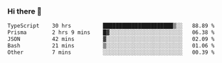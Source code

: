 ### Hi there 🌱
<!--START_SECTION:waka-->

```txt
TypeScript    30 hrs          ██████████████████████▒░░   88.89 %
Prisma        2 hrs 9 mins    █▓░░░░░░░░░░░░░░░░░░░░░░░   06.38 %
JSON          42 mins         ▓░░░░░░░░░░░░░░░░░░░░░░░░   02.09 %
Bash          21 mins         ▒░░░░░░░░░░░░░░░░░░░░░░░░   01.06 %
Other         7 mins          ░░░░░░░░░░░░░░░░░░░░░░░░░   00.39 %
```

<!--END_SECTION:waka-->
<!--
**Dieg0raf/Dieg0raf** is a ✨ _special_ ✨ repository because its `README.md` (this file) appears on your GitHub profile.

Here are some ideas to get you started:

- 🔭 I’m currently working on ...
- 🌱 I’m currently learning ...
- 👯 I’m looking to collaborate on ...
- 🤔 I’m looking for help with ...
- 💬 Ask me about ...
- 📫 How to reach me: ...
- 😄 Pronouns: ...
- ⚡ Fun fact: ...
-->
